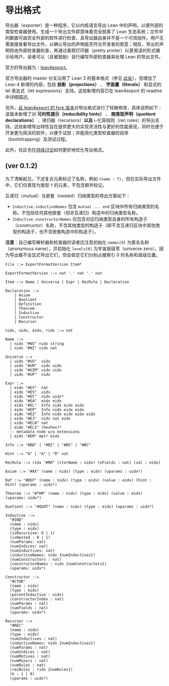 # 导出格式

导出器（exporter）是一种程序，它以内核语言导出 Lean 中的声明，以便外部的类型检查器使用。生成一个导出文件即意味着完全脱离了 Lean 生态系统；文件中的数据可由完全外部的软件进行检查，且导出器自身并不是一个可信组件。用户无需直接查看导出文件，以确认导出的声明是否符合开发者的原意；相反，导出的声明将由外部检查器检查，再通过美观打印器（pretty printer）以更易读的形式展示给用户。读者可以（且被鼓励）自行编写外部检查器来处理 Lean 的导出文件。

官方的导出器为：[lean4export](https://github.com/leanprover/lean4export)。

官方导出器的 master 分支沿用了 Lean 3 的基本格式（参见 [此处](https://github.com/leanprover/lean3/blob/master/doc/export_format.md)），但增加了 Lean 4 新增的内容，包括 **投影（projections）** 、 **字面量（literals）** 和显式的 let 表达式（let expressions）支持。这些新增内容已在 lean4export 的 readme 中详细描述。

另外，[此 lean4export 的 fork 版本](https://github.com/ammkrn/lean4export/tree/format2024)对导出格式进行了轻微修改，具体说明如下：该版本新增了对 **可约性提示（reducibility hints）** 、 **商类型声明（quotient declarations）** 、递归器（recursors）**以及** ι-化简规则（rec rules）的导出支持。这些新增导出特性旨在提供更大的实现灵活性与更好的性能表现，同时也便于开发更为简洁的软件，以便于试验；并能简化类型检查器的自举（bootstrapping）及测试过程。

此外，社区也在[持续讨论](https://github.com/leanprover/lean4export/issues/3)如何更好地优化导出格式。

## (ver 0.1.2)

为了清晰起见，下述复合元素标记了名称，例如 `(name : T)`，但在实际导出文件中，它们仅表现为类型 `T` 的元素，不包含额外标记。

互递归（mutual）与嵌套（nested）归纳类型的导出方案如下：

* `Inductive.inductiveNames` 包含 `mutual ... end` 区块中所有归纳类型的名称。不包括任何其他嵌套（但非互递归）构造中的归纳类型名称。
* `Inductive.constructorNames` 仅包含对应归纳类型自身的所有构造子（constructor）名称，不含其他类型的构造子（即不含互递归区块中其他类型的构造子，也不含嵌套构造中的构造子）。

**注意**：自己编写解析器和检查器的读者应注意初始化 `names[0]` 为匿名名称（anonymous name），并初始化 `levels[0]` 为宇宙层级零（universe zero），因为导出器不会显式导出它们，但会假定它们分别占据索引 0 的名称和层级位置。

```lean
File ::= ExportFormatVersion Item*

ExportFormatVersion ::= nat '.' nat '.' nat

Item ::= Name | Universe | Expr | RecRule | Declaration

Declaration ::= 
    | Axiom 
    | Quotient 
    | Definition 
    | Theorem 
    | Inductive 
    | Constructor 
    | Recursor

nidx, uidx, eidx, ridx ::= nat

Name ::=
  | nidx "#NS" nidx string
  | nidx "#NI" nidx nat

Universe ::=
  | uidx "#US"  uidx
  | uidx "#UM"  uidx uidx
  | uidx "#UIM" uidx uidx
  | uidx "#UP"  nidx

Expr ::=
  | eidx "#EV"  nat
  | eidx "#ES"  uidx
  | eidx "#EC"  nidx uidx*
  | eidx "#EA"  eidx eidx
  | eidx "#EL"  Info nidx eidx eidx
  | eidx "#EP"  Info nidx eidx eidx
  | eidx "#EZ"  Info nidx eidx eidx eidx
  | eidx "#EJ"  nidx nat eidx
  | eidx "#ELN" nat
  | eidx "#ELS" (hexhex)*
  -- metadata node w/o extensions
  | eidx "#EM" mptr eidx

Info ::= "#BD" | "#BI" | "#BS" | "#BC"

Hint ::= "O" | "A" | "R" nat

RecRule ::= ridx "#RR" (ctorName : nidx) (nFields : nat) (val : eidx)

Axiom ::= "#AX" (name : nidx) (type : eidx) (uparams : uidx*)

Def ::= "#DEF" (name : nidx) (type : eidx) (value : eidx) (hint : Hint) (uparams : uidx*)
  
Theorem ::= "#THM" (name : nidx) (type : eidx) (value : eidx) (uparams: uidx*)

Quotient ::= "#QUOT" (name : nidx) (type : eidx) (uparams : uidx*)

Inductive ::= 
  "#IND"
  (name : nidx) 
  (type : eidx) 
  (isRecursive: 0 | 1)
  (isNested : 0 | 1)
  (numParams: nat) 
  (numIndices: nat)
  (numInductives: nat)
  (inductiveNames: nidx {numInductives})
  (numConstructors : nat) 
  (constructorNames : nidx {numConstructors}) 
  (uparams: uidx*)

Constructor ::= 
  "#CTOR"
  (name : nidx) 
  (type : eidx) 
  (parentInductive : nidx) 
  (constructorIndex : nat)
  (numParams : nat)
  (numFields : nat)
  (uparams: uidx*)

Recursor ::= 
  "#REC"
  (name : nidx)
  (type : eidx)
  (numInductives : nat)
  (inductiveNames: nidx {numInductives})
  (numParams : nat)
  (numIndices : nat)
  (numMotives : nat)
  (numMinors : nat)
  (numRules : nat)
  (recRules : ridx {numRules})
  (k : 1 | 0)
  (uparams : uidx*)
```
